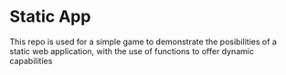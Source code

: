 # Static App

This repo is used for a simple game to demonstrate the posibilities of a static web application, with the use of functions to offer dynamic capabilities
